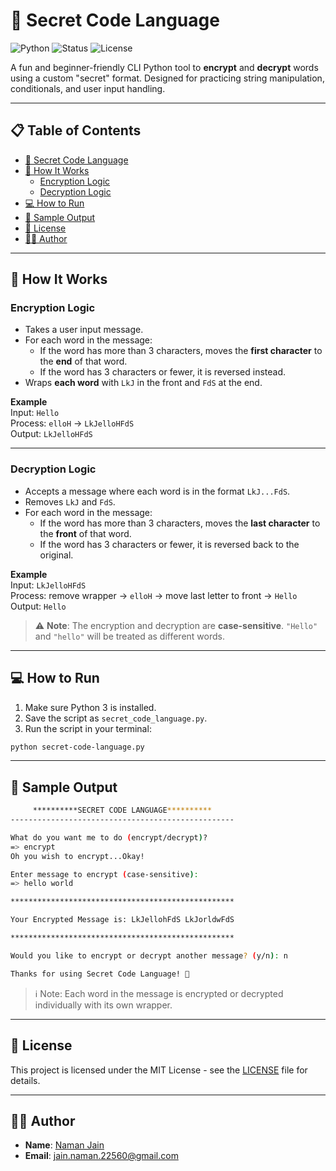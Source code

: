 # 🔐 Secret Code Language

![Python](https://img.shields.io/badge/Python-3.12-blue?logo=python)
![Status](https://img.shields.io/badge/Status-Stable-brightgreen)
![License](https://img.shields.io/badge/License-MIT-green)

A fun and beginner-friendly CLI Python tool to **encrypt** and **decrypt** words using a custom "secret" format. Designed for practicing string manipulation, conditionals, and user input handling.

---

## 📋 Table of Contents

- [🔐 Secret Code Language](#-secret-code-language)
- [🧠 How It Works](#-how-it-works)
  - [Encryption Logic](#encryption-logic)
  - [Decryption Logic](#decryption-logic)
- [💻 How to Run](#-how-to-run)
- [🧪 Sample Output](#-sample-output)
- [📜 License](#-license)
- [👨‍💻 Author](#-author)

---

## 🧠 How It Works

### Encryption Logic

- Takes a user input message.
- For each word in the message:
  - If the word has more than 3 characters, moves the **first character** to the **end** of that word.
  - If the word has 3 characters or fewer, it is reversed instead.
- Wraps **each word** with `LkJ` in the front and `FdS` at the end.

**Example**  
Input: `Hello`  
Process: `elloH` → `LkJelloHFdS`  
Output: `LkJelloHFdS`

---

### Decryption Logic

- Accepts a message where each word is in the format `LkJ...FdS`.
- Removes `LkJ` and `FdS`.
- For each word in the message:
  - If the word has more than 3 characters, moves the **last character** to the **front** of that word.
  - If the word has 3 characters or fewer, it is reversed back to the original.

**Example**  
Input: `LkJelloHFdS`  
Process: remove wrapper → `elloH` → move last letter to front → `Hello`  
Output: `Hello`

> ⚠️ **Note**: The encryption and decryption are **case-sensitive**. `"Hello"` and `"hello"` will be treated as different words.

---

## 💻 How to Run

1. Make sure Python 3 is installed.
2. Save the script as `secret_code_language.py`.
3. Run the script in your terminal:

```bash
python secret-code-language.py
```

---

## 🧪 Sample Output
```bash
     **********SECRET CODE LANGUAGE**********
--------------------------------------------------

What do you want me to do (encrypt/decrypt)?
=> encrypt
Oh you wish to encrypt...Okay!

Enter message to encrypt (case-sensitive):
=> hello world

**************************************************

Your Encrypted Message is: LkJellohFdS LkJorldwFdS

**************************************************

Would you like to encrypt or decrypt another message? (y/n): n

Thanks for using Secret Code Language! 👋
```
> ℹ️ Note: Each word in the message is encrypted or decrypted individually with its own wrapper.

---

## 📜 License
This project is licensed under the MIT License - see the [LICENSE](../LICENSE.txt) file for details.

---

## 👨‍💻 Author
- **Name**: [Naman Jain](https://github.com/Naman-Jain-2256)
- **Email**: [jain.naman.22560@gmail.com](mailto:jain.naman.22560@gmail.com)